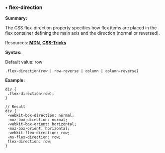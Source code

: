 ### <a name="flex-direction"></a> &#8226; flex-direction
**Summary:**

The CSS flex-direction property specifies how flex items are placed in the flex container defining the main axis and the direction (normal or reversed).

Resources: **[MDN](https://developer.mozilla.org/en-US/docs/Web/CSS/flex-direction)**, **[CSS-Tricks](http://css-tricks.com/almanac/properties/f/flex-direction/)**

**Syntax:**

Default value: row

    .flex-direction(row | row-reverse | column | column-reverse) 
  
**Example:**

    div {
     .flex-direction(row);
    }
    
    // Result
    div {
     -webkit-box-direction: normal;
     -moz-box-direction: normal;
     -webkit-box-orient: horizontal;
     -moz-box-orient: horizontal;
     -webkit-flex-direction: row;
     -ms-flex-direction: row;
     flex-direction: row;
    }

